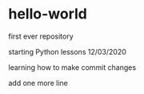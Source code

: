 # hello-world
first ever repository

starting Python lessons 12/03/2020

learning how to make commit changes

add one more line

